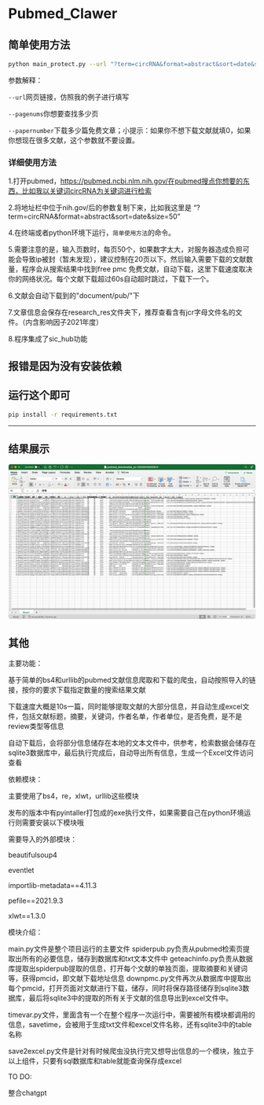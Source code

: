# Pubmed_Clawer



## 简单使用方法

```bash
python main_protect.py --url "?term=circRNA&format=abstract&sort=date&size=50" --pagenums 1 --papernumber 1

```

参数解释：

`--url`网页链接，仿照我的例子进行填写

`--pagenums`你想要查找多少页

`--papernumber`下载多少篇免费文章；小提示：如果你不想下载文献就填0，如果你想现在很多文献，这个参数就不要设置。



### 详细使用方法

1.打开pubmed，https://pubmed.ncbi.nlm.nih.gov/在pubmed搜点你想要的东西，比如我以关键词circRNA为关键词进行检索

2.将地址栏中位于nih.gov/后的参数复制下来，比如我这里是
“?term=circRNA&format=abstract&sort=date&size=50”

4.在终端或者python环境下运行，`简单使用方法`的命令。

5.需要注意的是，输入页数时，每页50个，如果数字太大，对服务器造成负担可能会导致ip被封（暂未发现），建议控制在20页以下。然后输入需要下载的文献数量，程序会从搜索结果中找到free pmc 免费文献，自动下载，这里下载速度取决你的网络状况。每个文献下载超过60s自动超时跳过，下载下一个。

6.文献会自动下载到的"document/pub/"下

7.文章信息会保存在research_res文件夹下，推荐查看含有jcr字母文件名的文件。（内含影响因子2021年度）

8.程序集成了sic_hub功能


## 报错是因为没有安装依赖

运行这个即可
-----

```bash
pip install -r requirements.txt
```


------


## 结果展示

![image-20230418210050317](./media//image-20230418210050317.png)



## 其他  

主要功能：

基于简单的bs4和urllib的pubmed文献信息爬取和下载的爬虫，自动按照导入的链接，按你的要求下载指定数量的搜索结果文献

下载速度大概是10s一篇，同时能够提取文献的大部分信息，并自动生成excel文件，包括文献标题，摘要，关键词，作者名单，作者单位，是否免费，是不是review类型等信息

自动下载后，会将部分信息储存在本地的文本文件中，供参考，检索数据会储存在sqlite3数据库中，最后执行完成后，自动导出所有信息，生成一个Excel文件访问查看

依赖模块：



主要使用了bs4，re，xlwt，urllib这些模块

发布的版本中有pyintaller打包成的exe执行文件，如果需要自己在python环境运行则需要安装以下模块哦

需要导入的外部模块：

beautifulsoup4

eventlet 

importlib-metadata==4.11.3

pefile==2021.9.3

xlwt==1.3.0

模块介绍：

main.py文件是整个项目运行的主要文件
spiderpub.py负责从pubmed检索页提取出所有的必要信息，储存到数据库和txt文本文件中
geteachinfo.py负责从数据库提取出spiderpub提取的信息，打开每个文献的单独页面，提取摘要和关键词等，获得pmcid，即文献下载地址信息
downpmc.py文件再次从数据库中提取出每个pmcid，打开页面对文献进行下载，储存，同时将保存路径储存到sqlite3数据库，最后将sqlite3中的提取的所有关于文献的信息导出到excel文件中。

timevar.py文件，里面含有一个在整个程序一次运行中，需要被所有模块都调用的信息，savetime，会被用于生成txt文件和excel文件名称，还有sqlite3中的table名称

save2excel.py文件是针对有时候爬虫没执行完又想导出信息的一个模块，独立于以上组件，只要有sql数据库和table就能查询保存成excel




TO DO:

整合chatgpt





